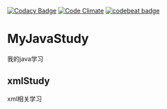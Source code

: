 [![Codacy Badge](https://api.codacy.com/project/badge/Grade/1bb28c4993034e3891a0b8941414f6c5)](https://www.codacy.com/app/dragonhht/MyJavaStudy?utm_source=github.com&amp;utm_medium=referral&amp;utm_content=dragonhht/MyJavaStudy&amp;utm_campaign=Badge_Grade)
[![Code Climate](https://img.shields.io/codeclimate/github/dragonhht/MyJavaStudy.svg)](https://codeclimate.com/github/dragonhht/MyJavaStudy)
[![codebeat badge](https://codebeat.co/badges/3c499b06-bc84-4593-a183-efa2daa6b0d9)](https://codebeat.co/projects/github-com-dragonhht-myjavastudy-master)

# MyJavaStudy
我的java学习
## xmlStudy
xml相关学习
